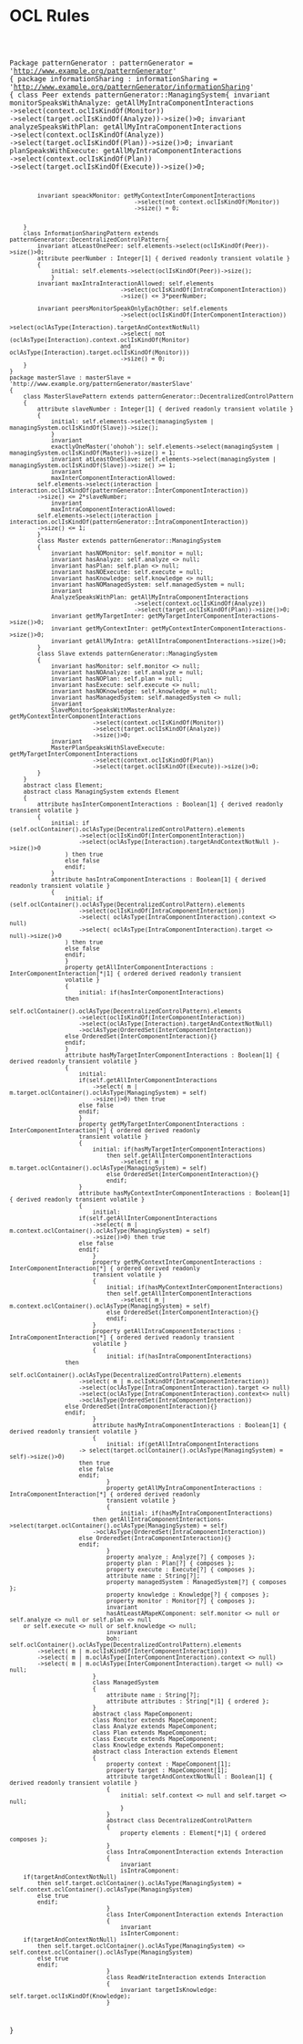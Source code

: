 # OCL Rules

<code>

Package patternGenerator : patternGenerator = 'http://www.example.org/patternGenerator'
{
	package informationSharing : informationSharing = 'http://www.example.org/patternGenerator/informationSharing'
	{
		class Peer extends patternGenerator::ManagingSystem{
			invariant monitorSpeaksWithAnalyze: getAllMyIntraComponentInteractions
										->select(context.oclIsKindOf(Monitor))
										->select(target.oclIsKindOf(Analyze))->size()>0;
			invariant analyzeSpeaksWithPlan: getAllMyIntraComponentInteractions
										->select(context.oclIsKindOf(Analyze))
										->select(target.oclIsKindOf(Plan))->size()>0;
			invariant planSpeaksWithExecute: getAllMyIntraComponentInteractions
										->select(context.oclIsKindOf(Plan))
										->select(target.oclIsKindOf(Execute))->size()>0;
										
			invariant speackMonitor: getMyContextInterComponentInteractions
										->select(not context.oclIsKindOf(Monitor))
										->size() = 0;
										
			
		}
		class InformationSharingPattern extends patternGenerator::DecentralizedControlPattern{
			invariant atLeastOnePeer: self.elements->select(oclIsKindOf(Peer))->size()>0;
			attribute peerNumber : Integer[1] { derived readonly transient volatile }
			{
				initial: self.elements->select(oclIsKindOf(Peer))->size();
				}
			invariant maxIntraInteractionAllowed: self.elements
									->select(oclIsKindOf(IntraComponentInteraction))
									->size() <= 3*peerNumber;
									
			invariant peersMonitorSpeakOnlyEachOther: self.elements
									->select(oclIsKindOf(InterComponentInteraction))
									->select(oclAsType(Interaction).targetAndContextNotNull)
									->select( not (oclAsType(Interaction).context.oclIsKindOf(Monitor)
				 					and oclAsType(Interaction).target.oclIsKindOf(Monitor)))
									->size() = 0;
		}
	}
	package masterSlave : masterSlave = 'http://www.example.org/patternGenerator/masterSlave'
	{
		class MasterSlavePattern extends patternGenerator::DecentralizedControlPattern
		{
			attribute slaveNumber : Integer[1] { derived readonly transient volatile }
			{
				initial: self.elements->select(managingSystem | managingSystem.oclIsKindOf(Slave))->size();
				}
				invariant
				exactlyOneMaster('ohohoh'): self.elements->select(managingSystem | managingSystem.oclIsKindOf(Master))->size() = 1;
				invariant atLeastOneSlave: self.elements->select(managingSystem | managingSystem.oclIsKindOf(Slave))->size() >= 1;
				invariant
				maxInterComponentInteractionAllowed: 
			self.elements->select(interaction | interaction.oclIsKindOf(patternGenerator::InterComponentInteraction))
			->size() <= 2*slaveNumber;
				invariant
				maxIntraComponentInteractionAllowed: 
			self.elements->select(interaction | interaction.oclIsKindOf(patternGenerator::IntraComponentInteraction))
			->size() <= 1;
			}
			class Master extends patternGenerator::ManagingSystem
			{
				invariant hasNOMonitor: self.monitor = null;
				invariant hasAnalyze: self.analyze <> null;
				invariant hasPlan: self.plan <> null;
				invariant hasNOExecute: self.execute = null;
				invariant hasKnowledge: self.knowledge <> null;
				invariant hasNOManagedSystem: self.managedSystem = null;
				invariant
				AnalyzeSpeaksWithPlan: getAllMyIntraComponentInteractions
										->select(context.oclIsKindOf(Analyze))
										->select(target.oclIsKindOf(Plan))->size()>0;
				invariant getMyTargetInter: getMyTargetInterComponentInteractions->size()>0;
				invariant getMyContextInter: getMyContextInterComponentInteractions->size()>0;
				invariant getAllMyIntra: getAllIntraComponentInteractions->size()>0;
			}
			class Slave extends patternGenerator::ManagingSystem
			{
				invariant hasMonitor: self.monitor <> null;
				invariant hasNOAnalyze: self.analyze = null;
				invariant hasNOPlan: self.plan = null;
				invariant hasExecute: self.execute <> null;
				invariant hasNOKnowledge: self.knowledge = null;
				invariant hasManagedSystem: self.managedSystem <> null;
				invariant
				SlaveMonitorSpeaksWithMasterAnalyze: getMyContextInterComponentInteractions
							->select(context.oclIsKindOf(Monitor))
							->select(target.oclIsKindOf(Analyze))
							->size()>0;
				invariant
				MasterPlanSpeaksWithSlaveExecute: getMyTargetInterComponentInteractions
							->select(context.oclIsKindOf(Plan))
							->select(target.oclIsKindOf(Execute))->size()>0;
			}
		}
		abstract class Element;
		abstract class ManagingSystem extends Element
		{
			attribute hasInterComponentInteractions : Boolean[1] { derived readonly transient volatile }
			{
				initial: if (self.oclContainer().oclAsType(DecentralizedControlPattern).elements
						->select(oclIsKindOf(InterComponentInteraction))
						->select(oclAsType(Interaction).targetAndContextNotNull )->size()>0
					) then true
					else false
					endif;
				}
				attribute hasIntraComponentInteractions : Boolean[1] { derived readonly transient volatile }
				{
					initial: if (self.oclContainer().oclAsType(DecentralizedControlPattern).elements
						->select(oclIsKindOf(IntraComponentInteraction))
						->select( oclAsType(IntraComponentInteraction).context <> null)
						->select( oclAsType(IntraComponentInteraction).target <> null)->size()>0
					) then true
					else false
					endif;
					}
					property getAllInterComponentInteractions : InterComponentInteraction[*|1] { ordered derived readonly transient
					volatile }
					{
						initial: if(hasInterComponentInteractions)
					then
						self.oclContainer().oclAsType(DecentralizedControlPattern).elements
						->select(oclIsKindOf(InterComponentInteraction))
						->select(oclAsType(Interaction).targetAndContextNotNull)
						->oclAsType(OrderedSet(InterComponentInteraction))
					else OrderedSet(InterComponentInteraction){}
					endif;
					}
					attribute hasMyTargetInterComponentInteractions : Boolean[1] { derived readonly transient volatile }
					{
						initial: 
						if(self.getAllInterComponentInteractions
							->select( m | m.target.oclContainer().oclAsType(ManagingSystem) = self)
							->size()>0) then true
						else false
						endif;
						}
						property getMyTargetInterComponentInteractions : InterComponentInteraction[*] { ordered derived readonly
						transient volatile }
						{
							initial: if(hasMyTargetInterComponentInteractions)
								then self.getAllInterComponentInteractions
									->select( m | m.target.oclContainer().oclAsType(ManagingSystem) = self)
								else OrderedSet(InterComponentInteraction){}
								endif;
						}
						attribute hasMyContextInterComponentInteractions : Boolean[1] { derived readonly transient volatile }
						{
							initial: 
						if(self.getAllInterComponentInteractions
							->select( m | m.context.oclContainer().oclAsType(ManagingSystem) = self)
							->size()>0) then true
						else false
						endif;
							}
							property getMyContextInterComponentInteractions : InterComponentInteraction[*] { ordered derived readonly
							transient volatile }
							{
								initial: if(hasMyContextInterComponentInteractions)
								then self.getAllInterComponentInteractions
									->select( m | m.context.oclContainer().oclAsType(ManagingSystem) = self)
								else OrderedSet(InterComponentInteraction){}
								endif;
							}
							property getAllIntraComponentInteractions : IntraComponentInteraction[*] { ordered derived readonly transient
							volatile }
							{
								initial: if(hasIntraComponentInteractions)
					then
						self.oclContainer().oclAsType(DecentralizedControlPattern).elements
						->select( m | m.oclIsKindOf(IntraComponentInteraction))
						->select(oclAsType(IntraComponentInteraction).target <> null) 
						->select(oclAsType(IntraComponentInteraction).context<> null)
						->oclAsType(OrderedSet(IntraComponentInteraction))
					else OrderedSet(IntraComponentInteraction){}
					endif;
							}
							attribute hasMyIntraComponentInteractions : Boolean[1] { derived readonly transient volatile }
							{
								initial: if(getAllIntraComponentInteractions
						-> select(target.oclContainer().oclAsType(ManagingSystem) = self)->size()>0)
						then true
						else false
						endif;
								}
								property getAllMyIntraComponentInteractions : IntraComponentInteraction[*] { ordered derived readonly
								transient volatile }
								{
									initial: if(hasMyIntraComponentInteractions)
							then getAllIntraComponentInteractions->select(target.oclContainer().oclAsType(ManagingSystem) = self)
							->oclAsType(OrderedSet(IntraComponentInteraction))
						else OrderedSet(IntraComponentInteraction){}
						endif;
								}
								property analyze : Analyze[?] { composes };
								property plan : Plan[?] { composes };
								property execute : Execute[?] { composes };
								attribute name : String[?];
								property managedSystem : ManagedSystem[?] { composes };
								property knowledge : Knowledge[?] { composes };
								property monitor : Monitor[?] { composes };
								invariant
								hasAtLeastAMapeKComponent: self.monitor <> null or self.analyze <> null or self.plan <> null
		or self.execute <> null or self.knowledge <> null;
								invariant
								boh: self.oclContainer().oclAsType(DecentralizedControlPattern).elements
			->select( m | m.oclIsKindOf(InterComponentInteraction))
			->select( m | m.oclAsType(InterComponentInteraction).context <> null)
			->select( m | m.oclAsType(InterComponentInteraction).target <> null) <> null;
							}
							class ManagedSystem
							{
								attribute name : String[?];
								attribute attributes : String[*|1] { ordered };
							}
							abstract class MapeComponent;
							class Monitor extends MapeComponent;
							class Analyze extends MapeComponent;
							class Plan extends MapeComponent;
							class Execute extends MapeComponent;
							class Knowledge extends MapeComponent;
							abstract class Interaction extends Element
							{
								property context : MapeComponent[1];
								property target : MapeComponent[1];
								attribute targetAndContextNotNull : Boolean[1] { derived readonly transient volatile }
								{
									initial: self.context <> null and self.target <> null;
									}
								}
								abstract class DecentralizedControlPattern
								{
									property elements : Element[*|1] { ordered composes };
								}
								class IntraComponentInteraction extends Interaction
								{
									invariant
									isIntraComponent: 
		if(targetAndContextNotNull)
			then self.target.oclContainer().oclAsType(ManagingSystem) = self.context.oclContainer().oclAsType(ManagingSystem)
			else true
			endif;
								}
								class InterComponentInteraction extends Interaction
								{
									invariant
									isInterComponent: 
		if(targetAndContextNotNull)
			then self.target.oclContainer().oclAsType(ManagingSystem) <> self.context.oclContainer().oclAsType(ManagingSystem)
			else true
			endif;
								}
								class ReadWriteInteraction extends Interaction
								{
									invariant targetIsKnowledge: self.target.oclIsKindOf(Knowledge);
								}
}

</code>
